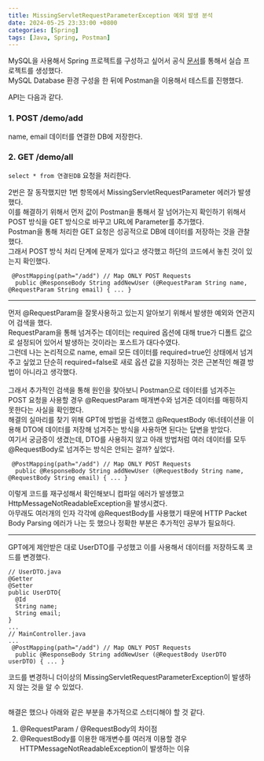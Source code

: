 ```yaml
---
title: MissingServletRequestParameterException 예외 발생 분석
date: 2024-05-25 23:33:00 +0800
categories: [Spring]
tags: [Java, Spring, Postman]
---
```

MySQL을 사용해서 Spring 프로젝트를 구성하고 싶어서 공식 [문서](https://spring.io/guides/gs/accessing-data-mysql#initial)를 통해서 실습 프로젝트를 생성했다.<br>
MySQL Database 환경 구성을 한 뒤에 Postman을 이용해서 테스트를 진행했다.<br>

API는 다음과 같다.
### 1. POST /demo/add
name, email 데이터를 연결한 DB에 저장한다.

### 2. GET /demo/all
`select * from 연결된DB` 요청을 처리한다.

2번은 잘 동작했지만 1번 항목에서 MissingServletRequestParameter 에러가 발생했다.<br>
이를 해결하기 위해서 먼저 값이 Postman을 통해서 잘 넘어가는지 확인하기 위해서 POST 방식을 GET 방식으로 바꾸고 URL에 Parameter를 추가했다. <br>
Postman을 통해 처리한 GET 요청은 성공적으로 DB에 데이터를 저장하는 것을 관찰했다. <br>
그래서 POST 방식 처리 단계에 문제가 있다고 생각했고 하단의 코드에서 놓친 것이 있는지 확인했다. <br>
```
 @PostMapping(path="/add") // Map ONLY POST Requests
  public @ResponseBody String addNewUser (@RequestParam String name, @RequestParam String email) { ... }
```
---
먼저 @RequestParam을 잘못사용하고 있는지 알아보기 위해서 발생한 예외와 연관지어 검색을 했다. <br>
RequestParam을 통해 넘겨주는 데이터는 required 옵션에 대해 true가 디폴트 값으로 설정되어 있어서 발생하는 것이라는 포스트가 대다수였다. <br>
그런데 나는 논리적으로 name, email 모든 데이터를 required=true인 상태에서 넘겨주고 싶었고 단순히 required=false로 새로 옵션 값을 지정하는 것은 근본적인 해결 방법이 아니라고 생각했다.<br><br>
그래서 추가적인 검색을 통해 원인을 찾아보니 Postman으로 데이터를 넘겨주는 POST 요청을 사용할 경우 @RequestParam 매개변수와 넘겨준 데이터를 매핑하지 못한다는 사실을 확인했다. <br>
해결의 실마리를 찾기 위해 GPT에 방법을 검색했고 @RequestBody 애너테이션을 이용해 DTO에 데이터를 저장해 넘겨주는 방식을 사용하면 된다는 답변을 받았다. <br>
여기서 궁금증이 생겼는데, DTO를 사용하지 않고 아래 방법처럼 여러 데이터를 모두 @RequestBody로 넘겨주는 방식은 안되는 걸까? 싶었다. <br>
```
 @PostMapping(path="/add") // Map ONLY POST Requests
  public @ResponseBody String addNewUser (@RequestBody String name, @RequestBody String email) { ... }
```
이렇게 코드를 재구성해서 확인해보니 컴파일 에러가 발생했고 HttpMessageNotReadableException을 발생시켰다.<br>
아무래도 여러개의 인자 각각에 @RequestBody를 사용했기 때문에 HTTP Packet Body Parsing 에러가 나는 듯 했으나 정확한 부분은 추가적인 공부가 필요하다. <br>

---
GPT에게 제안받은 대로 UserDTO를 구성했고 이를 사용해서 데이터를 저장하도록 코드를 변경했다.
```
// UserDTO.java
@Getter
@Setter
public UserDTO{
  @Id
  String name;
  String email;
}
...
// MainController.java
...
 @PostMapping(path="/add") // Map ONLY POST Requests
  public @ResponseBody String addNewUser (@RequestBody UserDTO userDTO) { ... }
```
코드를 변경하니 더이상의 MissingServletRequestParameterException이 발생하지 않는 것을 알 수 있었다. <br><br>

해결은 했으나 아래와 같은 부분을 추가적으로 스터디해야 할 것 같다.

1. @RequestParam / @RequestBody의 차이점
2. @RequestBody를 이용한 매개변수를 여러개 이용할 경우 HTTPMessageNotReadableException이 발생하는 이유
